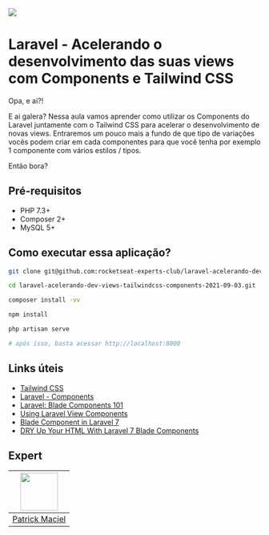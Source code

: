 <img src="https://storage.googleapis.com/golden-wind/experts-club/capa-github.svg" />

# Laravel - Acelerando o desenvolvimento das suas views com Components e Tailwind CSS

Opa, e ai?! 

E ai galera? Nessa aula vamos aprender como utilizar os Components do Laravel juntamente com o Tailwind CSS para acelerar o desenvolvimento de novas views. Entraremos um pouco mais a fundo de que tipo de variações vocês podem criar em cada componentes para que você tenha por exemplo 1 componente com vários estilos / tipos.

Então bora?

## Pré-requisitos

- PHP 7.3+
- Composer 2+
- MySQL 5+

## Como executar essa aplicação?

```sh
git clone git@github.com:rocketseat-experts-club/laravel-acelerando-dev-views-tailwindcss-components-2021-09-03.git

cd laravel-acelerando-dev-views-tailwindcss-components-2021-09-03.git

composer install -vv

npm install

php artisan serve

# após isso, basta acessar http://localhost:8000
```

## Links úteis

* [Tailwind CSS](https://tailwindcss.com/)
* [Laravel - Components](https://laravel.com/docs/8.x/blade#components)
* [Laravel: Blade Components 101](https://dev.to/ericchapman/laravel-blade-components-5c9c)
* [Using Laravel View Components](https://beyondco.de/blog/using-laravel-view-components)
* [Blade Component in Laravel 7](https://medium.com/@shrijan00003/blade-component-in-laravel-7-e80849d01af)
* [DRY Up Your HTML With Laravel 7 Blade Components](https://www.twilio.com/blog/dont-repeat-yourself-html-laravel-7-blade-components-php)

## Expert
| [<img src="https://avatars.githubusercontent.com/u/671670?v=4" width="75px;"/>](https://github.com/patrickmaciel) |
| :-: |
|[Patrick Maciel](https://github.com/patrickmaciel)|

